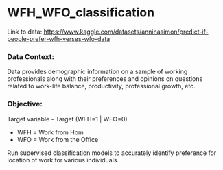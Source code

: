 # WFH_WFO_classification

Link to data: https://www.kaggle.com/datasets/anninasimon/predict-if-people-prefer-wfh-verses-wfo-data

### Data Context:
Data provides demographic information on a sample of working professionals along with their preferences and opinions on questions related to work-life balance, productivity, professional growth, etc.

### Objective:
Target variable - Target (WFH=1 | WFO=0)
- WFH = Work from Hom
- WFO = Work from the Office

Run supervised classification models to accurately identify preference for location of work for various individuals.
